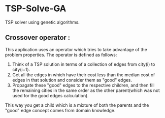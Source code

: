 # TSP-Solve-GA
TSP solver using genetic algorithms.

## Crossover operator :
This application uses an operator which tries to take advantage of the problem properties.
The operator is defined as follows:
1) Think of a TSP solution in terms of a collection of edges from city(i) to city(i+1).
2) Get all the edges in which have their cost less than the median cost of edges in that solution and consider them as "good" edges.
3) Propagate these "good" edges to the respective children, and then fill the remaining cities in the same order as the other parent(which was not used for the good edges calculation).

This way you get a child which is a mixture of both the parents and the "good" edge concept comes from domain knowledge.
